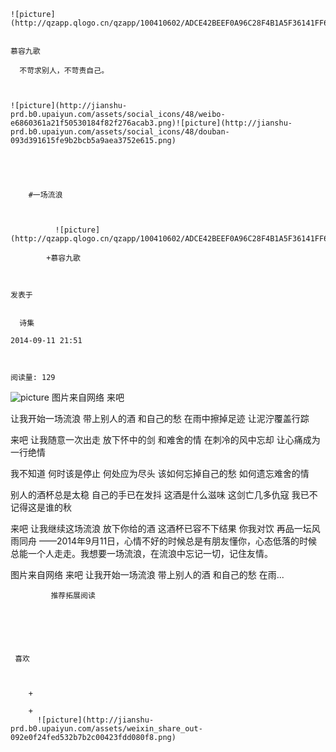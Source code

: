 
    
  
    ![picture](http://qzapp.qlogo.cn/qzapp/100410602/ADCE42BEEF0A96C28F4B1A5F36141FF6/100)
    

    慕容九歌
  
      不苛求别人，不苛责自己。

  
  
    ![picture](http://jianshu-prd.b0.upaiyun.com/assets/social_icons/48/weibo-e6860361a21f50530184f82f276acab3.png)![picture](http://jianshu-prd.b0.upaiyun.com/assets/social_icons/48/douban-093d391615fe9b2bcb5a9aea3752e615.png)
  


    
      
        #一场流浪
        
          
            
              ![picture](http://qzapp.qlogo.cn/qzapp/100410602/ADCE42BEEF0A96C28F4B1A5F36141FF6/100)
            
            +慕容九歌
        
        
    
    发表于 

    
      诗集

    2014-09-11 21:51

    

    阅读量: 129
  


        
          
![picture](http://upload-images.jianshu.io/upload_images/49306-170cc9ec373ea63e.jpg)
图片来自网络
  来吧

  让我开始一场流浪
  带上别人的酒
  和自己的愁
  在雨中擦掉足迹
  让泥泞覆盖行踪
  

  来吧
  让我随意一次出走
  放下怀中的剑
  和难舍的情
  在刺冷的风中忘却
  让心痛成为一行绝情
  

  我不知道
  何时该是停止
  何处应为尽头
  该如何忘掉自己的愁
  如何遗忘难舍的情
  

  别人的酒杯总是太稳
  自己的手已在发抖
  这酒是什么滋味
  这剑亡几多仇寇
  我已不记得这是谁的秋
  

  来吧
  让我继续这场流浪
  放下你给的酒
  这酒杯已容不下结果
  你我对饮
  再品一坛风雨同舟
  ——2014年9月11日，心情不好的时候总是有朋友懂你，心态低落的时候总能一个人走走。我想要一场流浪，在流浪中忘记一切，记住友情。

        
           
   图片来自网络 
  来吧   让我开始一场流浪  带上别人的酒  和自己的愁  在雨...
      
    
    
      
      
      
          
             推荐拓展阅读
        
      
    
    
      
          
     喜欢

      
      
        +
                  
        +
          ![picture](http://jianshu-prd.b0.upaiyun.com/assets/weixin_share_out-092e0f24fed532b7b2c00423fdd080f8.png)
        
      
    
  


